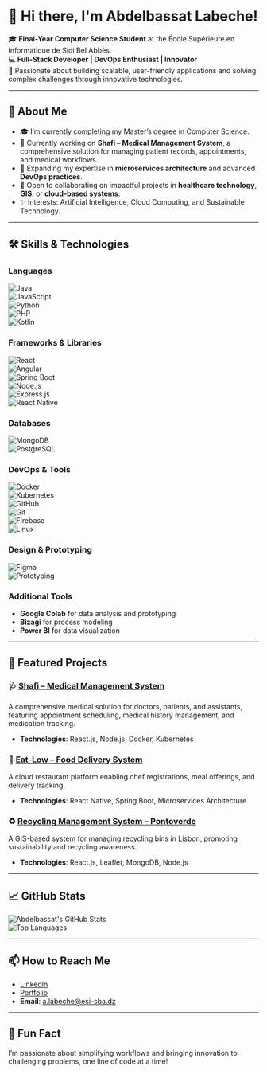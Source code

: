 # 👋 Hi there, I'm **Abdelbassat Labeche**!  

🎓 **Final-Year Computer Science Student** at the École Supérieure en Informatique de Sidi Bel Abbès.  
💻 **Full-Stack Developer | DevOps Enthusiast | Innovator**  
🌟 Passionate about building scalable, user-friendly applications and solving complex challenges through innovative technologies.  

---

## 🌟 **About Me**  
- 🎓 I’m currently completing my Master’s degree in Computer Science.  
- 🔭 Currently working on **Shafi – Medical Management System**, a comprehensive solution for managing patient records, appointments, and medical workflows.  
- 🌱 Expanding my expertise in **microservices architecture** and advanced **DevOps practices**.  
- 🤝 Open to collaborating on impactful projects in **healthcare technology**, **GIS**, or **cloud-based systems**.  
- ✨ Interests: Artificial Intelligence, Cloud Computing, and Sustainable Technology.  

---

## 🛠️ **Skills & Technologies**  

### **Languages**  
![Java](https://img.shields.io/badge/Java-ED8B00?style=flat&logo=java&logoColor=white)  
![JavaScript](https://img.shields.io/badge/JavaScript-F7DF1E?style=flat&logo=javascript&logoColor=black)  
![Python](https://img.shields.io/badge/Python-3776AB?style=flat&logo=python&logoColor=white)  
![PHP](https://img.shields.io/badge/PHP-777BB4?style=flat&logo=php&logoColor=white)  
![Kotlin](https://img.shields.io/badge/Kotlin-0095D5?style=flat&logo=kotlin&logoColor=white)  

### **Frameworks & Libraries**  
![React](https://img.shields.io/badge/React-20232A?style=flat&logo=react&logoColor=61DAFB)  
![Angular](https://img.shields.io/badge/Angular-DD0031?style=flat&logo=angular&logoColor=white)  
![Spring Boot](https://img.shields.io/badge/Spring_Boot-6DB33F?style=flat&logo=spring&logoColor=white)  
![Node.js](https://img.shields.io/badge/Node.js-339933?style=flat&logo=nodedotjs&logoColor=white)  
![Express.js](https://img.shields.io/badge/Express.js-404D59?style=flat&logo=express&logoColor=white)  
![React Native](https://img.shields.io/badge/React_Native-20232A?style=flat&logo=react&logoColor=61DAFB)  

### **Databases**  
![MongoDB](https://img.shields.io/badge/MongoDB-4EA94B?style=flat&logo=mongodb&logoColor=white)  
![PostgreSQL](https://img.shields.io/badge/PostgreSQL-316192?style=flat&logo=postgresql&logoColor=white)  

### **DevOps & Tools**  
![Docker](https://img.shields.io/badge/Docker-2496ED?style=flat&logo=docker&logoColor=white)  
![Kubernetes](https://img.shields.io/badge/Kubernetes-326CE5?style=flat&logo=kubernetes&logoColor=white)  
![GitHub](https://img.shields.io/badge/GitHub-181717?style=flat&logo=github&logoColor=white)  
![Git](https://img.shields.io/badge/Git-F05032?style=flat&logo=git&logoColor=white)  
![Firebase](https://img.shields.io/badge/Firebase-FFCA28?style=flat&logo=firebase&logoColor=black)  
![Linux](https://img.shields.io/badge/Linux-FCC624?style=flat&logo=linux&logoColor=black)  

### **Design & Prototyping**  
![Figma](https://img.shields.io/badge/Figma-F24E1E?style=flat&logo=figma&logoColor=white)  
![Prototyping](https://img.shields.io/badge/Prototyping-FF6F00?style=flat&logoColor=white)  

### **Additional Tools**  
- **Google Colab** for data analysis and prototyping  
- **Bizagi** for process modeling  
- **Power BI** for data visualization  

---

## 🚀 **Featured Projects**  

### 🩺 **[Shafi – Medical Management System](#)**  
A comprehensive medical solution for doctors, patients, and assistants, featuring appointment scheduling, medical history management, and medication tracking.  
- **Technologies**: React.js, Node.js, Docker, Kubernetes  

### 🍴 **[Eat-Low – Food Delivery System](#)**  
A cloud restaurant platform enabling chef registrations, meal offerings, and delivery tracking.  
- **Technologies**: React Native, Spring Boot, Microservices Architecture  

### ♻️ **[Recycling Management System – Pontoverde](#)**  
A GIS-based system for managing recycling bins in Lisbon, promoting sustainability and recycling awareness.  
- **Technologies**: React.js, Leaflet, MongoDB, Node.js  

---

## 📈 **GitHub Stats**  
![Abdelbassat's GitHub Stats](https://github-readme-stats.vercel.app/api?username=yourusername&show_icons=true&theme=radical)  
![Top Languages](https://github-readme-stats.vercel.app/api/top-langs/?username=yourusername&layout=compact&theme=radical)  

---

## 📫 **How to Reach Me**  
- [LinkedIn](https://linkedin.com/in/labeche-abdelbassat)  
- [Portfolio](https://abdelbassat-labeche.netlify.app)  
- **Email**: [a.labeche@esi-sba.dz](mailto:a.labeche@esi-sba.dz)  

---

## 🌟 **Fun Fact**  
I’m passionate about simplifying workflows and bringing innovation to challenging problems, one line of code at a time!  
